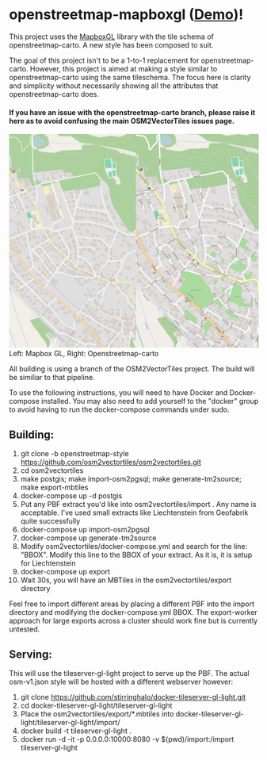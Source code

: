 # openstreetmap-mapboxgl ([Demo](http://45.56.99.211/))!

This project uses the [MapboxGL](https://github.com/mapbox/mapbox-gl) library with the tile schema of openstreetmap-carto. A new style has been composed to suit.

The goal of this project isn't to be a 1-to-1 replacement for openstreetmap-carto. However, this project is aimed at making a style similar to openstreetmap-carto using the same tileschema. The focus here is clarity and simplicity without necessarily showing all the attributes that openstreetmap-carto does.

#### If you have an issue with the openstreetmap-carto branch, please raise it here as to avoid confusing the main OSM2VectorTiles issues page.

![Screenshot](screenshot3.png "Screenshot")
Left: Mapbox GL, Right: Openstreetmap-carto

All building is using a branch of the OSM2VectorTiles project. The build will be similiar to that pipeline.

To use the following instructions, you will need to have Docker and Docker-compose installed. You may also need to add yourself to the "docker" group to avoid having to run the docker-compose commands under sudo.

## Building:

1. git clone -b openstreetmap-style https://github.com/osm2vectortiles/osm2vectortiles.git
2. cd osm2vectortiles
3. make postgis; make import-osm2pgsql; make generate-tm2source; make export-mbtiles
4. docker-compose up -d postgis
5. Put any PBF extract you'd like into osm2vectortiles/import . Any name is acceptable. I've used small extracts like Liechtenstein from Geofabrik quite successfully
6. docker-compose up import-osm2pgsql
7. docker-compose up generate-tm2source
8. Modify osm2vectortiles/docker-compose.yml and search for the line: "BBOX". Modify this line to the BBOX of your extract. As it is, it is setup for Liechtenstein
9. docker-compose up export
10. Wait 30s, you will have an MBTiles in the osm2vectortiles/export directory

Feel free to import different areas by placing a different PBF into the import directory and modifying the docker-compose.yml BBOX. The export-worker approach for large exports across a cluster should work fine but is currently untested.

## Serving:

This will use the tileserver-gl-light project to serve up the PBF. The actual osm-v1.json style will be hosted with a different webserver however:

1. git clone https://github.com/stirringhalo/docker-tileserver-gl-light.git
2. cd docker-tileserver-gl-light/tileserver-gl-light
3. Place the osm2vectortiles/export/*.mbtiles into docker-tileserver-gl-light/tileserver-gl-light/import/
4. docker build -t tileserver-gl-light .
5. docker run -d -it -p 0.0.0.0:10000:8080 -v $(pwd)/import:/import tileserver-gl-light
